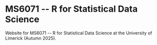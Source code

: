 # MS6071 -- R for Statistical Data Science

Website for MS6071 -- R for Statistical Data Science at the University of Limerick (Autumn 2025).
